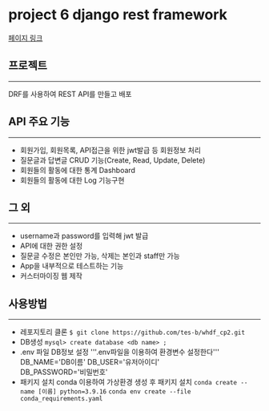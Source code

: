# project 6 django rest framework

[페이지 링크](http://3.38.47.74/)

## 프로젝트 
-------------
DRF를 사용하여 REST API를 만들고 배포

## API 주요 기능
-------------
* 회원가입, 회원목록, API접근을 위한 jwt발급 등 회원정보 처리
* 질문글과 답변글 CRUD 기능(Create, Read, Update, Delete)
* 회원들의 활동에 대한 통계 Dashboard
* 회원들의 활동에 대한 Log 기능구현

## 그 외
-------------
* username과 password를 입력해 jwt 발급
* API에 대한 권한 설정
* 질문글 수정은 본인만 가능, 삭제는 본인과 staff만 가능
* App을 내부적으로 테스트하는 기능
* 커스터마이징 웹 제작

## 사용방법
-------------
* 레포지토리 클론
  ```$ git clone https://github.com/tes-b/whdf_cp2.git```
* DB생성
  ```mysql> create database <db name> ;```
* .env 파일 DB정보 설정
  '''.env파일을 이용하여 환경변수 설정한다'''
  DB_NAME='DB이름'
  DB_USER='유저아이디'        
  DB_PASSWORD='비밀번호'
* 패키지 설치
  conda 이용하여 가상환경 생성 후 패키지 설치
  ```conda create --name [이름] python=3.9.16```
  ```conda env create --file conda_requirements.yaml```
